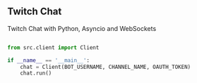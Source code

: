 ## Twitch Chat

Twitch Chat with Python, Asyncio and WebSockets

```python

from src.client import Client

if __name__ == '__main__':
    chat = Client(BOT_USERNAME, CHANNEL_NAME, OAUTH_TOKEN)
    chat.run()

```